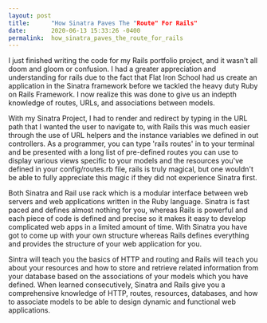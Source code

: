 ```yaml
---
layout: post
title:      "How Sinatra Paves The "Route" For Rails"
date:       2020-06-13 15:33:26 -0400
permalink:  how_sinatra_paves_the_route_for_rails
---
```



I just finished writing the code for my Rails portfolio project, and it wasn't all doom and gloom or confusion. I had a greater appreciation and understanding for rails due to the fact that Flat Iron School had us create an application in the Sinatra framework before we tackled the heavy duty Ruby on Rails Framework. I now realize this was done to give us an indepth knowledge of routes, URLs, and associations between models. 

With my Sinatra Project, I had to render and redirect by typing in the URL path that I wanted the user to navigate to, with Rails this was much easier through the use of URL helpers and the instance variables we defined in out controllers. As a programmer, you can type 'rails routes' in to your terminal and be presented with a long list of pre-defined routes you can use to display various views specific to your models and the resources you've defined in your config/routes.rb file, rails is truly magical, but one wouldn't be able to fully appreciate this magic if they did not experience Sinatra first. 

Both Sinatra and Rail use rack which is a modular interface between web servers and web applications written in the Ruby language. Sinatra is fast paced and defines almost nothing for you, whereas Rails is powerful and each piece of code is defined and precise so it makes it easy to develop complicated web apps in a limited amount of time. With Sinatra you have got to come up with your own structure whereas Rails defines everything and provides the structure of your web application for you. 

Sintra will teach you the basics of HTTP and routing and Rails will teach you about your resources and how to store and retrieve related information from your database based on the associations of your models which you have defined. When learned consecutively, Sinatra and Rails give you a comprehensive knowledge of HTTP, routes, resources, databases, and how to associate models to be able to design dynamic and functional web applications. 
